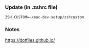 ### Update (in .zshrc file)
```
ZSH_CUSTOM=~/mac-dev-setup/zshcustom
```
### Notes
https://dotfiles.github.io/